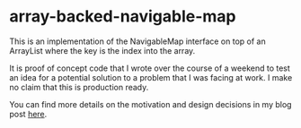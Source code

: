 # array-backed-navigable-map

This is an implementation of the NavigableMap interface on top of an ArrayList where the key is the index into the array.

It is proof of concept code that I wrote over the course of a weekend to test an idea for a potential solution to a problem that I was facing at work. 
I make no claim that this is production ready.

You can find more details on the motivation and design decisions in my blog post [here](http://www.fargus.eu/blog/2016/12/17/high-frequency-timeseries-datastructure).
